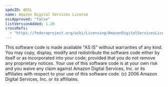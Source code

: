 ```yaml
---
spdxID: ADSL
name: Amazon Digital Services License
osiApproved: "false"
listVersionAdded: 1.20
crossRefs: 
  - "https://fedoraproject.org/wiki/Licensing/AmazonDigitalServicesLicense"
---
```


This software code is made available "AS IS" without warranties of any kind. You may copy, display, modify and redistribute the software code either by itself or as incorporated into your code; provided that you do not remove any proprietary notices. Your use of this software code is at your own risk and you waive any claim against Amazon Digital Services, Inc. or its affiliates with respect to your use of this software code. (c) 2006 Amazon Digital Services, Inc. or its affiliates.
